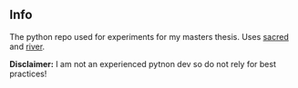 ## Info ##

The python repo used for experiments for my masters thesis. 
Uses [sacred](https://github.com/IDSIA/sacred) and [river](https://github.com/online-ml/river).

**Disclaimer:** I am not an experienced pytnon dev so do not rely for best practices!
